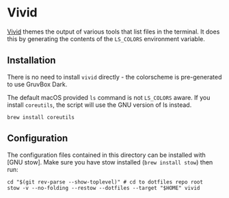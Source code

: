 # Vivid

[Vivid](https://github.com/sharkdp/vivid) themes the output of various tools that list files in the terminal.
It does this by generating the contents of the `LS_COLORS` environment variable.

## Installation

There is no need to install `vivid` directly - the colorscheme is pre-generated to use GruvBox Dark.

The default macOS provided `ls` command is not `LS_COLORS` aware. If you install `coreutils`, the script will use the GNU version of ls instead.

```console
brew install coreutils
```

## Configuration

The configuration files contained in this directory can be installed with [GNU stow].
Make sure you have stow installed (`brew install stow`) then run:

```
cd "$(git rev-parse --show-toplevel)" # cd to dotfiles repo root
stow -v --no-folding --restow --dotfiles --target "$HOME" vivid
```
